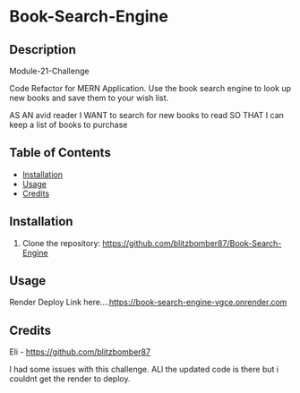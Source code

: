 # Book-Search-Engine

## Description
Module-21-Challenge

Code Refactor for MERN Application. Use the book search engine to look up new books and save them to your wish list.

AS AN avid reader
I WANT to search for new books to read
SO THAT I can keep a list of books to purchase

## Table of Contents 

- [Installation](#installation)
- [Usage](#usage)
- [Credits](#credits)

## Installation

1. Clone the repository: https://github.com/blitzbomber87/Book-Search-Engine

## Usage

Render Deploy Link here....https://book-search-engine-vgce.onrender.com

## Credits
Eli - https://github.com/blitzbomber87

I had some issues with this challenge.  ALl the updated code is there but i couldnt get the render to deploy.



